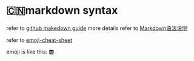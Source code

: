 # :cn:markdown syntax


refer to [github makedown guide](https://guides.github.com/features/mastering-markdown/)
more details refer to [Markdown语法说明](http://www.appinn.com/markdown/)

refer to [emoji-cheat-sheet](https://www.webpagefx.com/tools/emoji-cheat-sheet/)

emoji is like this: :ab:

